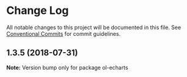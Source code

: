 # Change Log

All notable changes to this project will be documented in this file.
See [Conventional Commits](https://conventionalcommits.org) for commit guidelines.

<a name="1.3.5"></a>
## 1.3.5 (2018-07-31)




**Note:** Version bump only for package ol-echarts

